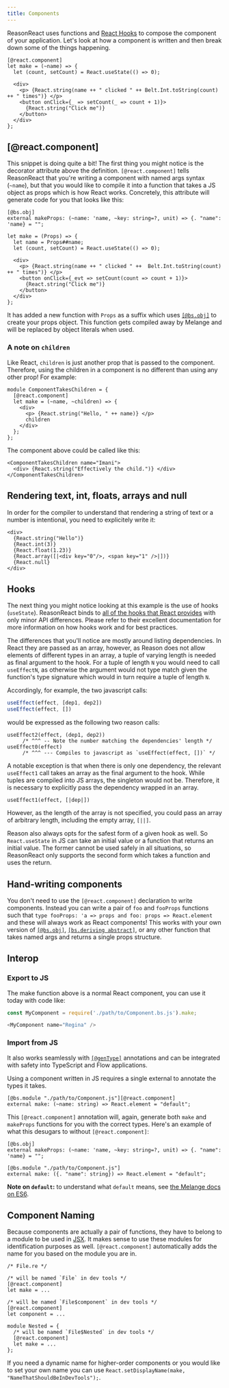 ```yaml
---
title: Components
---
```


ReasonReact uses functions and [React Hooks](https://reactjs.org/docs/hooks-intro.html) to compose the component of your application. Let's look at how a component is written and then break down some of the things happening.

```reason
[@react.component]
let make = (~name) => {
  let (count, setCount) = React.useState(() => 0);

  <div>
    <p> {React.string(name ++ " clicked " ++ Belt.Int.toString(count) ++ " times")} </p>
    <button onClick={_ => setCount(_ => count + 1)}>
      {React.string("Click me")}
    </button>
  </div>
};
```

## [@react.component]

This snippet is doing quite a bit! The first thing you might notice is the decorator attribute above the definition. `[@react.component]` tells ReasonReact that you're writing a component with named args syntax (`~name`), but that you would like to compile it into a function that takes a JS object as props which is how React works. Concretely, this attribute will generate code for you that looks like this:

```reason
[@bs.obj]
external makeProps: (~name: 'name, ~key: string=?, unit) => {. "name": 'name} = "";

let make = (Props) => {
  let name = Props##name;
  let (count, setCount) = React.useState(() => 0);

  <div>
    <p> {React.string(name ++ " clicked " ++  Belt.Int.toString(count) ++ " times")} </p>
    <button onClick={_evt => setCount(count => count + 1)}>
      {React.string("Click me")}
    </button>
  </div>
};
```

It has added a new function with `Props` as a suffix which uses [`[@bs.obj]`](https://melange.re/v1.0.0/communicate-with-javascript/#using-jst-objects) to create your props object. This function gets compiled away by Melange and will be replaced by object literals when used.

### A note on `children`

Like React, `children` is just another prop that is passed to the component. Therefore, using the children in a component is no different than using any other prop! For example:

```reason
module ComponentTakesChildren = {
  [@react.component]
  let make = (~name, ~children) => {
    <div>
      <p> {React.string("Hello, " ++ name)} </p>
      children
    </div>
  };
};
```

The component above could be called like this:

```reason
<ComponentTakesChildren name="Imani">
  <div> {React.string("Effectively the child.")} </div>
</ComponentTakesChildren>
```

## Rendering text, int, floats, arrays and null

In order for the compiler to understand that rendering a string of text or a number is intentional, you need to explicitely write it:

```reason
<div>
  {React.string("Hello")}
  {React.int(3)}
  {React.float(1.23)}
  {React.array([|<div key="0"/>, <span key="1" />|])}
  {React.null}
</div>
```

## Hooks

The next thing you might notice looking at this example is the use of hooks (`useState`). ReasonReact binds to [all of the hooks that React provides](https://reactjs.org/docs/hooks-intro.html) with only minor API differences. Please refer to their excellent documentation for more information on how hooks work and for best practices.

The differences that you'll notice are mostly around listing dependencies. In React they are passed as an array, however, as Reason does not allow elements of different types in an array, a tuple of varying length is needed as final argument to the hook. For a tuple of length `N` you would need to call `useEffectN`, as otherwise the argument would not type match given the function's type signature which would in turn require a tuple of length `N`.

Accordingly, for example, the two javascript calls:

```js
useEffect(effect, [dep1, dep2])
useEffect(effect, [])
```

would be expressed as the following two reason calls:

```reason
useEffect2(effect, (dep1, dep2))
     /* ^^^ -- Note the number matching the dependencies' length */
useEffect0(effect)
     /* ^^^ --- Compiles to javascript as `useEffect(effect, [])` */
```

A notable exception is that when there is only one dependency, the relevant `useEffect1` call takes an array as the final argument to the hook. While tuples are compiled into JS arrays, the singleton would not be. Therefore, it is necessary to explicitly pass the dependency wrapped in an array.

```reason
useEffect1(effect, [|dep|])
```

However, as the length of the array is not specified, you could pass an array of arbitrary length, including the empty array, `[||]`.

Reason also always opts for the safest form of a given hook as well. So `React.useState` in JS can take an initial value or a function that returns an initial value. The former cannot be used safely in all situations, so ReasonReact only supports the second form which takes a function and uses the return.

## Hand-writing components

You don't need to use the `[@react.component]` declaration to write components. Instead you can write a pair of `foo` and `fooProps` functions such that `type fooProps: 'a => props and foo: props => React.element` and these will always work as React components! This works with your own version of [`[@bs.obj]`](https://melange.re/v1.0.0/communicate-with-javascript/#using-jst-objects), [`[bs.deriving abstract]`](https://melange.re/v1.0.0/communicate-with-javascript/#convert-records-into-abstract-types), or any other function that takes named args and returns a single props structure.

## Interop

### Export to JS

The make function above is a normal React component, you can use it today with code like:

```js
const MyComponent = require('./path/to/Component.bs.js').make;

<MyComponent name="Regina" />
```

### Import from JS

It also works seamlessly with [`[@genType]`](https://github.com/cristianoc/genType) annotations and can be integrated with safety into TypeScript and Flow applications.

Using a component written in JS requires a single external to annotate the types it takes.

```reason
[@bs.module "./path/to/Component.js"][@react.component]
external make: (~name: string) => React.element = "default";
```

This `[@react.component]` annotation will, again, generate both `make` and `makeProps` functions for you with the correct types. Here's an example of what this desugars to without `[@react.component]`:

```reason
[@bs.obj]
external makeProps: (~name: 'name, ~key: string=?, unit) => {. "name": 'name} = "";

[@bs.module "./path/to/Component.js"]
external make: ({. "name": string}) => React.element = "default";
```

**Note on `default`:** to understand what `default` means, see [the Melange docs on ES6](https://melange.re/v1.0.0/communicate-with-javascript/#default-es6-values).

## Component Naming

Because components are actually a pair of functions, they have to belong to a module to be used in [JSX](jsx.md). It makes sense to use these modules for identification purposes as well. `[@react.component]` automatically adds the name for you based on the module you are in.

```reason
/* File.re */

/* will be named `File` in dev tools */
[@react.component]
let make = ...

/* will be named `File$component` in dev tools */
[@react.component]
let component = ...

module Nested = {
  /* will be named `File$Nested` in dev tools */
  [@react.component]
  let make = ...
};
```

If you need a dynamic name for higher-order components or you would like to set your own name you can use `React.setDisplayName(make, "NameThatShouldBeInDevTools");`.
